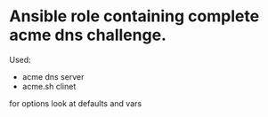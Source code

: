 # Ansible role containing complete acme dns challenge.

Used:

- acme dns server
- acme.sh clinet

for options look at defaults and vars



